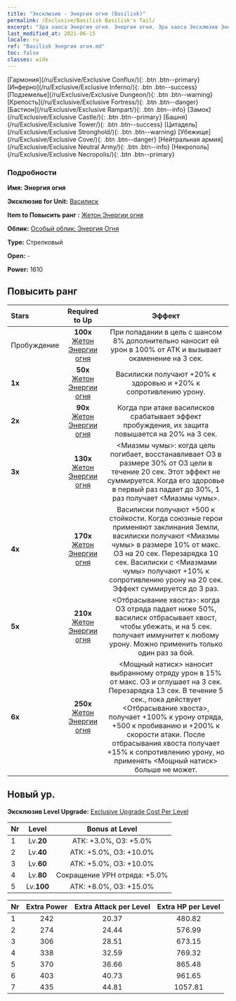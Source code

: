 ```yaml
---
title: "Эксклюзив - Энергия огня (Basilisk)"
permalink: /Exclusive/Basilisk Basilisk's Tail/
excerpt: "Эра хаоса Энергия огня. Энергия огня. Эра хаоса Эксклюзив Энергия огня. Василиск Эксклюзив."
last_modified_at: 2021-06-15
locale: ru
ref: "Basilisk Энергия огня.md"
toc: false
classes: wide
---
```

 [Гармония](/ru/Exclusive/Exclusive Conflux/){: .btn .btn--primary} [Инферно](/ru/Exclusive/Exclusive Inferno/){: .btn .btn--success} [Подземелье](/ru/Exclusive/Exclusive Dungeon/){: .btn .btn--warning} [Крепость](/ru/Exclusive/Exclusive Fortress/){: .btn .btn--danger} [Бастион](/ru/Exclusive/Exclusive Rampart/){: .btn .btn--info} [Замок](/ru/Exclusive/Exclusive Castle/){: .btn .btn--primary} [Башня](/ru/Exclusive/Exclusive Tower/){: .btn .btn--success} [Цитадель](/ru/Exclusive/Exclusive Stronghold/){: .btn .btn--warning} [Убежище](/ru/Exclusive/Exclusive Cove/){: .btn .btn--danger} [Нейтральная армия](/ru/Exclusive/Exclusive Neutral Army/){: .btn .btn--info} [Некрополь](/ru/Exclusive/Exclusive Necropolis/){: .btn .btn--primary} 

### Подробности
 **Имя: Энергия огня** 

 **Эксклюзив for Unit:** [Василиск](/ru/units/Basilisk/) 

 **Item to Повысить ранг :** [Жетон Энергии огня](/ItemsRU/con_994/)

 **Облик:** [Особый облик: Энергия Огня](/ItemsRU/con_662/)

 **Type:** Стрелковый

 **Open:** -

 **Power:** 1610

## Повысить ранг 

  |     Stars    |  Required to Up | Эффект |
  |:-------------|:---------------:|:---------------:|
  |  Пробуждение  | **100x** [Жетон Энергии огня](/ItemsRU/con_994/) | При попадании в цель с шансом 8% дополнительно наносит ей урон в 100% от АТК и вызывает окаменение на 3 сек. |
  | **1x** <i class="fas fa-star"/> | **50x** [Жетон Энергии огня](/ItemsRU/con_994/) | Василиски получают +20% к здоровью и +20% к сопротивлению урону. |
  | **2x** <i class="fas fa-star"/> | **90x** [Жетон Энергии огня](/ItemsRU/con_994/) | Когда при атаке василисков срабатывает эффект пробуждения, их защита повышается на 20% на 3 сек. |
  | **3x** <i class="fas fa-star"/> | **130x** [Жетон Энергии огня](/ItemsRU/con_994/) | <Миазмы чумы>: когда цель погибает, восстанавливает ОЗ в размере 30% от ОЗ цели в течение 20 сек. Этот эффект не суммируется. Когда его здоровье в первый раз падает до 30%, 1 раз получает <Миазмы чумы>. |
  | **4x** <i class="fas fa-star"/> | **170x** [Жетон Энергии огня](/ItemsRU/con_994/) | Василиски получают +500 к стойкости. Когда союзные герои применяют заклинания Земли, василиски получают <Миазмы чумы> в размере 10% от макс. ОЗ на 20 сек. Перезарядка 10 сек. Василиски с <Миазмами чумы> получают +10% к сопротивлению урону на 20 сек. Эффект суммируется до 3 раз. |
  | **5x** <i class="fas fa-star"/> | **210x** [Жетон Энергии огня](/ItemsRU/con_994/) | <Отбрасывание хвоста>: когда ОЗ отряда падает ниже 50%, василиск отбрасывает хвост, чтобы убежать, и на 5 сек. получает иммунитет к любому урону. Можно применить только один раз за бой. |
  | **6x** <i class="fas fa-star"/> | **250x** [Жетон Энергии огня](/ItemsRU/con_994/) | <Мощный натиск> наносит выбранному отряду урон в 15% от макс. ОЗ и оглушает на 3 сек. Перезарядка 13 сек. В течение 5 сек., пока действует <Отбрасывание хвоста>, получает +100% к урону отряда, +500 к пробиванию и +200% к скорости атаки. После отбрасывания хвоста получает +15% к сопротивлению урону, но применять <Мощный натиск> больше не может. |


## Новый ур.
 **Эксклюзив Level Upgrade:** [Exclusive Upgrade Cost Per Level](/Exclusive/ExclusiveUpgradeCostPerLevel/)

  |  Nr  |   Level  | Bonus at Level |
  |:-----|:--------:|:--------------:|
  | 1 | Lv.**20** | АТК: +3.0%, ОЗ: +5.0% |
  | 2 | Lv.**40** | АТК: +5.0%, ОЗ: +10.0% |
  | 3 | Lv.**60** | АТК: +5.0%, ОЗ: +10.0% |
  | 4 | Lv.**80** | Сокращение УРН отряда: +5.0% |
  | 5 | Lv.**100** | АТК: +8.0%, ОЗ: +15.0% |


  |  Nr  |  Extra Power | Extra Attack per Level | Extra HP per Level |
  |:-----|:--------:|:--------:|:--------:|
  | 1 | 242 | 20.37 | 480.82 |
  | 2 | 274 | 24.44 | 576.99 |
  | 3 | 306 | 28.51 | 673.15 |
  | 4 | 338 | 32.59 | 769.32 |
  | 5 | 370 | 36.66 | 865.48 |
  | 6 | 403 | 40.73 | 961.65 |
  | 7 | 435 | 44.81 | 1057.81 |


